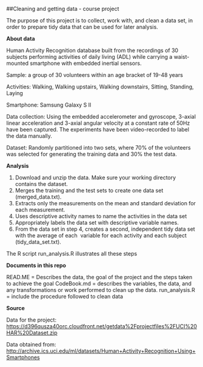 ##Cleaning and getting data -  course project

The purpose of this project is to collect, work with, and clean a data set, in order to prepare tidy data that can be used for later analysis.

<b>About data</b>

Human Activity Recognition database built from the recordings of 30 subjects performing activities of daily living (ADL) while carrying a waist-mounted smartphone with embedded inertial sensors.

Sample: a group of 30 volunteers within an age bracket of 19-48 years

Activities: Walking, Walking upstairs, Walking downstairs, Sitting, Standing, Laying

Smartphone: Samsung Galaxy S II

Data collection: Using the embedded accelerometer and gyroscope, 3-axial linear acceleration and 3-axial angular velocity at a constant rate of 50Hz have been captured. The experiments have been video-recorded to label the data manually. 

Dataset: Randomly partitioned into two sets, where 70% of the volunteers was selected for generating the training data and 30% the test data. 

<b>Analysis</b>

1.	Download and unzip the data. Make sure your working directory contains the dataset.
2.	Merges the training and the test sets to create one data set (merged_data.txt).  
3.	Extracts only the measurements on the mean and standard deviation for each measurement.  
4.	Uses descriptive activity names to name the activities in the data set  
5.	Appropriately labels the data set with descriptive variable names.  
6.	From the data set in step 4, creates a second, independent tidy data set with the average of each  variable for each activity and each subject (tidy_data_set.txt). 

The R script run_analysis.R illustrates all these steps

<b>Documents in this repo</b>

READ.ME = Describes the data, the goal of the project and the steps taken to achieve the goal
CodeBook.md = describes the variables, the data, and any transformations or work performed to clean up the data.
run_analysis.R = include the procedure followed to clean data

<b>Source</b>

Data for the project: https://d396qusza40orc.cloudfront.net/getdata%2Fprojectfiles%2FUCI%20HAR%20Dataset.zip

Data obtained from: http://archive.ics.uci.edu/ml/datasets/Human+Activity+Recognition+Using+Smartphones

